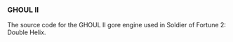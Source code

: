 ### GHOUL II
The source code for the GHOUL II gore engine used in Soldier of Fortune 2: Double Helix.

